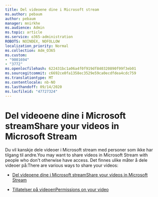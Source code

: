 ```yaml
---
title: Del videoene dine i Microsoft stream
ms.author: pebaum
author: pebaum
manager: mnirkhe
ms.audience: Admin
ms.topic: article
ms.service: o365-administration
ROBOTS: NOINDEX, NOFOLLOW
localization_priority: Normal
ms.collection: Adm_O365
ms.custom:
- "9001694"
- "3772"
ms.openlocfilehash: 622431bc1a06a4f0f919df840320890f99f3eb01
ms.sourcegitcommit: c6692ce0fa1358ec3529e59ca0ecdfdea4cdc759
ms.translationtype: MT
ms.contentlocale: nb-NO
ms.lasthandoff: 09/14/2020
ms.locfileid: "47727324"
---
```

# <a name="share-your-videos-in-microsoft-stream"></a><span data-ttu-id="9dd23-102">Del videoene dine i Microsoft stream</span><span class="sxs-lookup"><span data-stu-id="9dd23-102">Share your videos in Microsoft Stream</span></span>

<span data-ttu-id="9dd23-103">Du vil kanskje dele videoer i Microsoft stream med personer som ikke har tilgang til andre.</span><span class="sxs-lookup"><span data-stu-id="9dd23-103">You may want to share videos in Microsoft Stream with people who don't otherwise have access.</span></span> <span data-ttu-id="9dd23-104">Det finnes ulike måter å dele videoer på:</span><span class="sxs-lookup"><span data-stu-id="9dd23-104">There are various ways to share your videos:</span></span>

- [<span data-ttu-id="9dd23-105">Del videoene dine i Microsoft stream</span><span class="sxs-lookup"><span data-stu-id="9dd23-105">Share your videos in Microsoft Stream</span></span>](https://docs.microsoft.com/stream/portal-share-video)

- [<span data-ttu-id="9dd23-106">Tillatelser på videoen</span><span class="sxs-lookup"><span data-stu-id="9dd23-106">Permissions on your video</span></span>](https://docs.microsoft.com/stream/portal-share-video#permissions-on-your-video)
